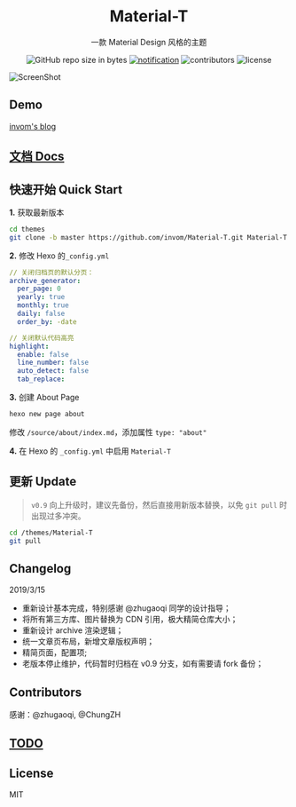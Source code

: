 <h1 align="center">Material-T</h1>

<p align="center">一款 Material Design 风格的主题</p>

<p align="center">
  <img alt="GitHub repo size in bytes" src="https://img.shields.io/github/repo-size/invom/Material-T.svg">
  <a href="https://github.com/invom/Material-T/issues?q=is%3Aopen+is%3Aissue+label%3Anotification"><img alt="notification" src="https://img.shields.io/github/issues-raw/invom/Material-T/notification.svg?label=notification&style=flat"></a>
  <img alt="contributors" src="https://img.shields.io/github/contributors/invom/Material-T.svg?style=flat">
  <img alt="license" src="https://img.shields.io/github/license/invom/Material-T.svg?style=flat">
</p>

![ScreenShot](https://i.imgur.com/mMHoZJE.png)


## Demo

[invom's blog](https://invom.github.io)

## [文档 Docs](http://invom.github.io/Material-T-docs)

## 快速开始 Quick Start

**1.** 获取最新版本

```bash
cd themes
git clone -b master https://github.com/invom/Material-T.git Material-T
  ```

**2.** 修改 Hexo 的`_config.yml`

```yml
// 关闭归档页的默认分页：
archive_generator:
  per_page: 0  
  yearly: true
  monthly: true
  daily: false
  order_by: -date

// 关闭默认代码高亮
highlight:
  enable: false
  line_number: false
  auto_detect: false
  tab_replace:
```

**3.** 创建 About Page

```bash
hexo new page about
```

修改 `/source/about/index.md`，添加属性 `type: "about"`

**4.** 在 Hexo 的 `_config.yml` 中启用 `Material-T`

## 更新 Update

> `v0.9` 向上升级时，建议先备份，然后直接用新版本替换，以免 `git pull` 时出现过多冲突。

```bash
cd /themes/Material-T
git pull
```
## Changelog

2019/3/15
- 重新设计基本完成，特别感谢 @zhugaoqi 同学的设计指导；
- 将所有第三方库、图片替换为 CDN 引用，极大精简仓库大小；
- 重新设计 archive 渲染逻辑；
- 统一文章页布局，新增文章版权声明；
- 精简页面，配置项;
- 老版本停止维护，代码暂时归档在 v0.9 分支，如有需要请 fork 备份；

## Contributors

感谢：@zhugaoqi, @ChungZH

## [TODO](https://github.com/invom/Material-T/projects)

## License

MIT
